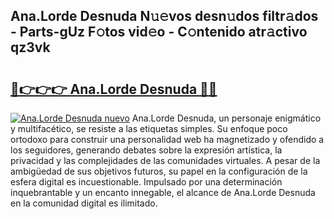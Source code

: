 ## Ana.Lorde Desnuda N𝚞𝚎vos desn𝚞dos filtr𝚊dos - Parts-gUz F𝚘tos vid𝚎o - C𝚘ntenido atr𝚊ctivo qz3vk

# <h2><a href="http://mb18r6.tromn.icu/?c=Ana.Lorde+Desnuda">🔗👉👉👉 Ana.Lorde Desnuda 🔗🔗</a></h2>

[![Ana.Lorde Desnuda nuevo](https://i.imgur.com/pEAQMta.gif)](http://mb18r6.tromn.icu/?c=Ana.Lorde+Desnuda)
Ana.Lorde Desnuda, un personaje enigmático y multifacético, se resiste a las etiquetas simples. Su enfoque poco ortodoxo para construir una personalidad web ha magnetizado y ofendido a los seguidores, generando debates sobre la expresión artística, la privacidad y las complejidades de las comunidades virtuales. A pesar de la ambigüedad de sus objetivos futuros, su papel en la configuración de la esfera digital es incuestionable. Impulsado por una determinación inquebrantable y un encanto innegable, el alcance de Ana.Lorde Desnuda en la comunidad digital es ilimitado.
